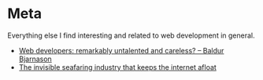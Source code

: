 # Meta

Everything else I find interesting and related to web development in general.

* [Web developers: remarkably untalented and careless? – Baldur Bjarnason](https://www.baldurbjarnason.com/2023/web-dev-untalented/?utm_source=changelog-news)
* [The invisible seafaring industry that keeps the internet afloat](https://www.theverge.com/c/24070570/internet-cables-undersea-deep-repair-ships?utm_source=changelog-news)
